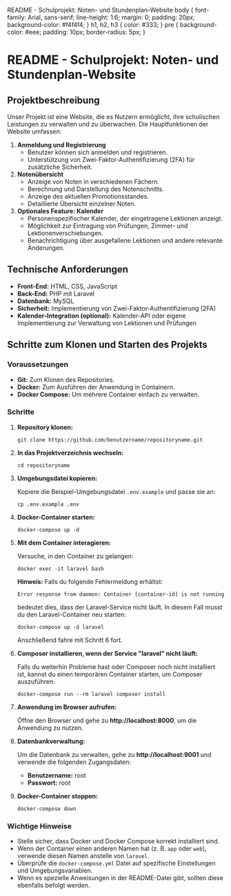   README - Schulprojekt: Noten- und Stundenplan-Website body { font-family: Arial, sans-serif; line-height: 1.6; margin: 0; padding: 20px; background-color: #f4f4f4; } h1, h2, h3 { color: #333; } pre { background-color: #eee; padding: 10px; border-radius: 5px; }

README - Schulprojekt: Noten- und Stundenplan-Website
=====================================================

Projektbeschreibung
-------------------

Unser Projekt ist eine Website, die es Nutzern ermöglicht, ihre schulischen Leistungen zu verwalten und zu überwachen. Die Hauptfunktionen der Website umfassen:

1.  **Anmeldung und Registrierung**
    *   Benutzer können sich anmelden und registrieren.
    *   Unterstützung von Zwei-Faktor-Authentifizierung (2FA) für zusätzliche Sicherheit.
2.  **Notenübersicht**
    *   Anzeige von Noten in verschiedenen Fächern.
    *   Berechnung und Darstellung des Notenschnitts.
    *   Anzeige des aktuellen Promotionsstandes.
    *   Detaillierte Übersicht einzelner Noten.
3.  **Optionales Feature: Kalender**
    *   Personenspezifischer Kalender, der eingetragene Lektionen anzeigt.
    *   Möglichkeit zur Eintragung von Prüfungen, Zimmer- und Lektionenverschiebungen.
    *   Benachrichtigung über ausgefallene Lektionen und andere relevante Änderungen.

Technische Anforderungen
------------------------

*   **Front-End:** HTML, CSS, JavaScript
*   **Back-End:** PHP mit Laravel
*   **Datenbank:** MySQL
*   **Sicherheit:** Implementierung von Zwei-Faktor-Authentifizierung (2FA)
*   **Kalender-Integration (optional):** Kalender-API oder eigene Implementierung zur Verwaltung von Lektionen und Prüfungen

Schritte zum Klonen und Starten des Projekts
--------------------------------------------

### Voraussetzungen

*   **Git:** Zum Klonen des Repositories.
*   **Docker:** Zum Ausführen der Anwendung in Containern.
*   **Docker Compose:** Um mehrere Container einfach zu verwalten.

### Schritte

1.  **Repository klonen:**
    
        git clone https://github.com/benutzername/repositoryname.git
    
2.  **In das Projektverzeichnis wechseln:**
    
        cd repositoryname
    
3.  **Umgebungsdatei kopieren:**
    
    Kopiere die Beispiel-Umgebungsdatei `.env.example` und passe sie an:
    
        cp .env.example .env
    
4.  **Docker-Container starten:**
    
        docker-compose up -d
    
5.  **Mit dem Container interagieren:**
    
    Versuche, in den Container zu gelangen:
    
        docker exec -it laravel bash
    
    **Hinweis:** Falls du folgende Fehlermeldung erhältst:
    
        Error response from daemon: Container [container-id] is not running
    
    bedeutet dies, dass der Laravel-Service nicht läuft. In diesem Fall musst du den Laravel-Container neu starten:
    
        docker-compose up -d laravel
    
    Anschließend fahre mit Schritt 6 fort.
    
6.  **Composer installieren, wenn der Service "laravel" nicht läuft:**
    
    Falls du weiterhin Probleme hast oder Composer noch nicht installiert ist, kannst du einen temporären Container starten, um Composer auszuführen:
    
        docker-compose run --rm laravel composer install
    
7.  **Anwendung im Browser aufrufen:**
    
    Öffne den Browser und gehe zu **http://localhost:8000**, um die Anwendung zu nutzen.
    
8.  **Datenbankverwaltung:**
    
    Um die Datenbank zu verwalten, gehe zu **http://localhost:9001** und verwende die folgenden Zugangsdaten:
    
    *   **Benutzername:** root
    *   **Passwort:** root
9.  **Docker-Container stoppen:**
    
        docker-compose down
    

### Wichtige Hinweise

*   Stelle sicher, dass Docker und Docker Compose korrekt installiert sind.
*   Wenn der Container einen anderen Namen hat (z. B. `app` oder `web`), verwende diesen Namen anstelle von `laravel`.
*   Überprüfe die `docker-compose.yml` Datei auf spezifische Einstellungen und Umgebungsvariablen.
*   Wenn es spezielle Anweisungen in der README-Datei gibt, sollten diese ebenfalls befolgt werden.
